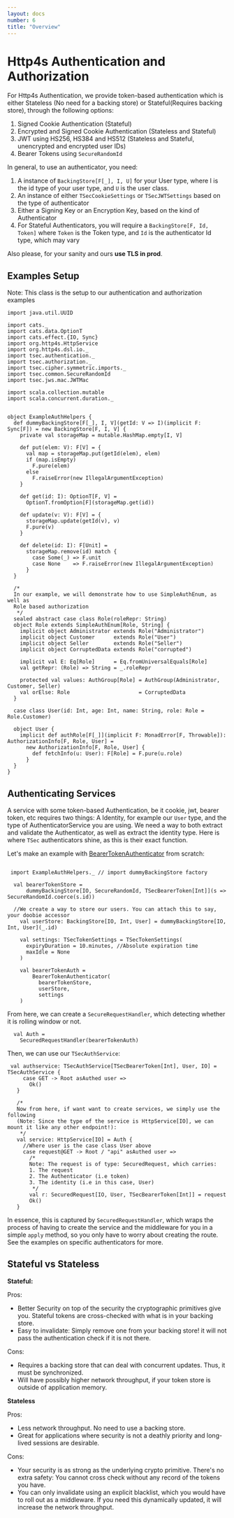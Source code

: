 ```yaml
---
layout: docs
number: 6
title: "Overview"
---
```


# Http4s Authentication and Authorization

For Http4s Authentication, we provide token-based authentication which is either 
Stateless (No need for a  backing store) or Stateful(Requires backing store), through the following options:

1. Signed Cookie Authentication (Stateful)
2. Encrypted and Signed Cookie Authentication (Stateless and Stateful)
3. JWT using HS256, HS384 and HS512 (Stateless and Stateful, unencrypted and encrypted user IDs)
4. Bearer Tokens using `SecureRandomId`

In general, to use an authenticator, you need:

1. A instance of `BackingStore[F[_], I, U]` for your User type, where I is the id type of your user type, 
and `U` is the user class.
2. An instance of either `TSecCookieSettings` or `TSecJWTSettings` based on the type of authenticator
3. Either a Signing Key or an Encryption Key, based on the kind of Authenticator
4. For Stateful Authenticators, you will require a `BackingStore[F, Id, Token]` where `Token` is the
Token type, and `Id` is the authenticator Id type, which may vary

Also please, for your sanity and ours **use TLS in prod**.

## Examples Setup

Note: This class is the setup to our authentication and authorization examples


```tut:silent
import java.util.UUID

import cats._
import cats.data.OptionT
import cats.effect.{IO, Sync}
import org.http4s.HttpService
import org.http4s.dsl.io._
import tsec.authentication._
import tsec.authorization._
import tsec.cipher.symmetric.imports._
import tsec.common.SecureRandomId
import tsec.jws.mac.JWTMac

import scala.collection.mutable
import scala.concurrent.duration._


object ExampleAuthHelpers {
  def dummyBackingStore[F[_], I, V](getId: V => I)(implicit F: Sync[F]) = new BackingStore[F, I, V] {
    private val storageMap = mutable.HashMap.empty[I, V]

    def put(elem: V): F[V] = {
      val map = storageMap.put(getId(elem), elem)
      if (map.isEmpty)
        F.pure(elem)
      else
        F.raiseError(new IllegalArgumentException)
    }

    def get(id: I): OptionT[F, V] =
      OptionT.fromOption[F](storageMap.get(id))

    def update(v: V): F[V] = {
      storageMap.update(getId(v), v)
      F.pure(v)
    }

    def delete(id: I): F[Unit] =
      storageMap.remove(id) match {
        case Some(_) => F.unit
        case None    => F.raiseError(new IllegalArgumentException)
      }
  }

  /*
  In our example, we will demonstrate how to use SimpleAuthEnum, as well as
  Role based authorization
   */
  sealed abstract case class Role(roleRepr: String)
  object Role extends SimpleAuthEnum[Role, String] {
    implicit object Administrator extends Role("Administrator")
    implicit object Customer      extends Role("User")
    implicit object Seller        extends Role("Seller")
    implicit object CorruptedData extends Role("corrupted")

    implicit val E: Eq[Role]      = Eq.fromUniversalEquals[Role]
    val getRepr: (Role) => String = _.roleRepr

    protected val values: AuthGroup[Role] = AuthGroup(Administrator, Customer, Seller)
    val orElse: Role                      = CorruptedData
  }

  case class User(id: Int, age: Int, name: String, role: Role = Role.Customer)

  object User {
    implicit def authRole[F[_]](implicit F: MonadError[F, Throwable]): AuthorizationInfo[F, Role, User] =
      new AuthorizationInfo[F, Role, User] {
        def fetchInfo(u: User): F[Role] = F.pure(u.role)
      }
  }
}
```

## Authenticating Services

A service with some token-based Authentication, be it cookie, jwt, bearer token, etc
requires two things: A Identity, for example our `User` type, and the type of AuthenticatorService you are using. We need a way to
both extract and validate the Authenticator, as well as extract the identity type. Here is where `TSec` authenticators 
shine, as this is their exact function.

Let's make an example with [BearerTokenAuthenticator](https://github.com/jmcardon/tsec/blob/master/examples/src/main/scala/http4sExamples/BearerTokenExample.scala) from scratch:

```tut:silent

 import ExampleAuthHelpers._ // import dummyBackingStore factory
 
  val bearerTokenStore =
      dummyBackingStore[IO, SecureRandomId, TSecBearerToken[Int]](s => SecureRandomId.coerce(s.id))

  //We create a way to store our users. You can attach this to say, your doobie accessor
    val userStore: BackingStore[IO, Int, User] = dummyBackingStore[IO, Int, User](_.id)
  
    val settings: TSecTokenSettings = TSecTokenSettings(
      expiryDuration = 10.minutes, //Absolute expiration time
      maxIdle = None
    )
    
    val bearerTokenAuth =
        BearerTokenAuthenticator(
          bearerTokenStore,
          userStore,
          settings
    )
```

From here, we can create a `SecureRequestHandler`, which detecting whether it is
rolling window or not.


```tut
  val Auth =
    SecuredRequestHandler(bearerTokenAuth)
```

Then, we can use our `TSecAuthService`:

```tut:silent
 val authservice: TSecAuthService[TSecBearerToken[Int], User, IO] = TSecAuthService {
     case GET -> Root asAuthed user =>
       Ok()
   }
 
   /*
   Now from here, if want want to create services, we simply use the following
   (Note: Since the type of the service is HttpService[IO], we can mount it like any other endpoint!):
    */
   val service: HttpService[IO] = Auth {
     //Where user is the case class User above
     case request@GET -> Root / "api" asAuthed user =>
       /*
       Note: The request is of type: SecuredRequest, which carries:
       1. The request
       2. The Authenticator (i.e token)
       3. The identity (i.e in this case, User)
        */
       val r: SecuredRequest[IO, User, TSecBearerToken[Int]] = request
       Ok()
   }
```

In essence, this is captured by `SecuredRequestHandler`, which wraps the process of having to create the service
and the middleware for you in a simple `apply` method, so you only have to worry about creating the route. See the examples
on specific authenticators for more.

## Stateful vs Stateless

**Stateful:**

Pros:
* Better Security on top of the security the cryptographic primitives give you. Stateful tokens are cross-checked with 
what is in your backing store.
* Easy to invalidate: Simply remove one from your backing store! it will not pass the authentication check if it is not there.

Cons:
* Requires a backing store that can deal with concurrent updates. Thus, it must be synchronized.
* Will have possibly higher network throughput, if your token store is outside of application memory.

**Stateless**

Pros:
* Less network throughput. No need to use a backing store.
* Great for applications where security is not a deathly priority and long-lived sessions are desirable.

Cons:
* Your security is as strong as the underlying crypto primitive. There's no extra safety: You cannot cross check without
any record of the tokens you have.
* You can only invalidate using an explicit blacklist, which you would have to roll out as a middleware. If you need this
dynamically updated, it will increase the network throughput.
